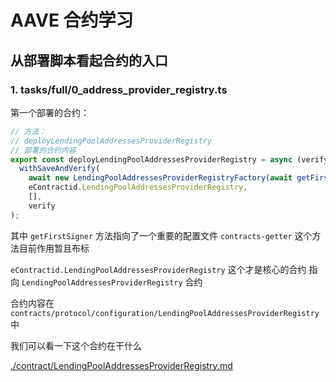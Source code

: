 # AAVE 合约学习

## 从部署脚本看起合约的入口

### 1. tasks/full/0_address_provider_registry.ts

第一个部署的合约：

```typescript
// 方法：
// deployLendingPoolAddressesProviderRegistry
// 部署的合约内容
export const deployLendingPoolAddressesProviderRegistry = async (verify?: boolean) =>
  withSaveAndVerify(
    await new LendingPoolAddressesProviderRegistryFactory(await getFirstSigner()).deploy(),
    eContractid.LendingPoolAddressesProviderRegistry,
    [],
    verify
);


```

其中 `getFirstSigner` 方法指向了一个重要的配置文件 `contracts-getter`
这个方法目前作用暂且布标

`eContractid.LendingPoolAddressesProviderRegistry` 这个才是核心的合约
指向 `LendingPoolAddressesProviderRegistry` 合约

合约内容在
`contracts/protocol/configuration/LendingPoolAddressesProviderRegistry`中

我们可以看一下这个合约在干什么

[./contract/LendingPoolAddressesProviderRegistry.md](./contract/LendingPoolAddressesProviderRegistry.md)